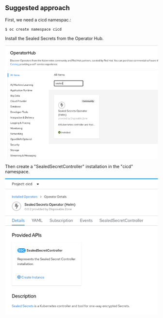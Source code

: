 ## Suggested approach

First, we need a cicd namespac.:

```shell
$ oc create namespace cicd
```

Install the Sealed Secrets from the Operator Hub.

![Screenshot](img/sealed-secrets-operator.png)

Then create a "SealedSecretController" installation in the "cicd" namespace.

![Screenshot](img/sealed-secrets-controller-in-cicd.png)
